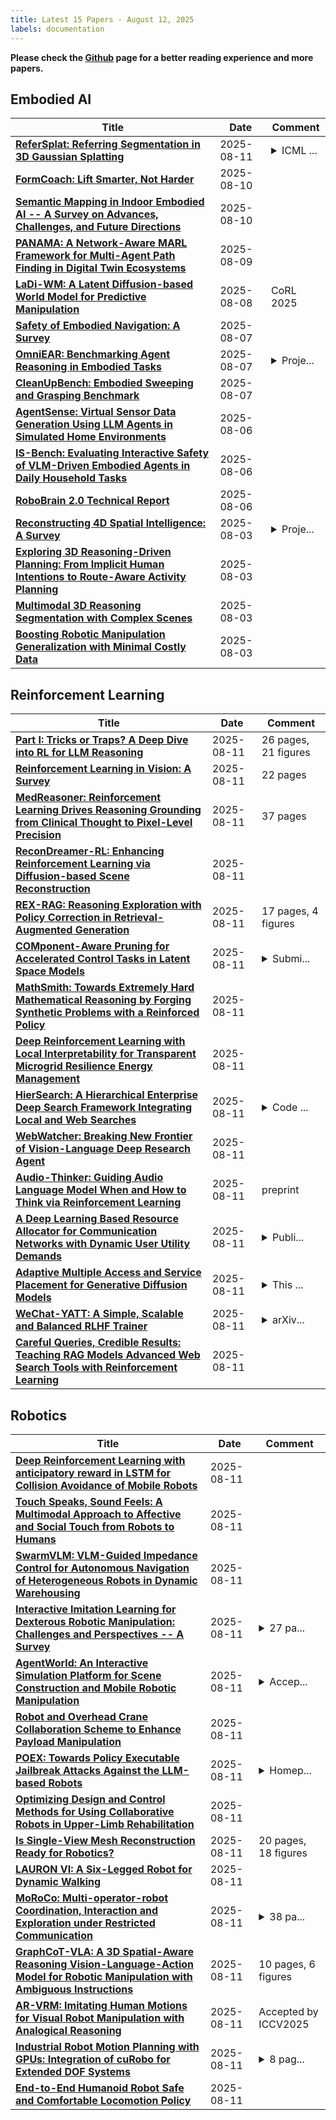 ```yaml
---
title: Latest 15 Papers - August 12, 2025
labels: documentation
---
```

**Please check the [Github](https://github.com/zezhishao/MTS_Daily_ArXiv) page for a better reading experience and more papers.**

## Embodied AI
| **Title** | **Date** | **Comment** |
| --- | --- | --- |
| **[ReferSplat: Referring Segmentation in 3D Gaussian Splatting](http://arxiv.org/abs/2508.08252v1)** | 2025-08-11 | <details><summary>ICML ...</summary><p>ICML 2025 Oral, Code: https://github.com/heshuting555/ReferSplat</p></details> |
| **[FormCoach: Lift Smarter, Not Harder](http://arxiv.org/abs/2508.07501v1)** | 2025-08-10 |  |
| **[Semantic Mapping in Indoor Embodied AI -- A Survey on Advances, Challenges, and Future Directions](http://arxiv.org/abs/2501.05750v3)** | 2025-08-10 |  |
| **[PANAMA: A Network-Aware MARL Framework for Multi-Agent Path Finding in Digital Twin Ecosystems](http://arxiv.org/abs/2508.06767v1)** | 2025-08-09 |  |
| **[LaDi-WM: A Latent Diffusion-based World Model for Predictive Manipulation](http://arxiv.org/abs/2505.11528v2)** | 2025-08-08 | CoRL 2025 |
| **[Safety of Embodied Navigation: A Survey](http://arxiv.org/abs/2508.05855v1)** | 2025-08-07 |  |
| **[OmniEAR: Benchmarking Agent Reasoning in Embodied Tasks](http://arxiv.org/abs/2508.05614v1)** | 2025-08-07 | <details><summary>Proje...</summary><p>Project Page: https://zju-real.github.io/OmniEmbodied Code: https://github.com/ZJU-REAL/OmniEmbodied</p></details> |
| **[CleanUpBench: Embodied Sweeping and Grasping Benchmark](http://arxiv.org/abs/2508.05543v1)** | 2025-08-07 |  |
| **[AgentSense: Virtual Sensor Data Generation Using LLM Agents in Simulated Home Environments](http://arxiv.org/abs/2506.11773v3)** | 2025-08-06 |  |
| **[IS-Bench: Evaluating Interactive Safety of VLM-Driven Embodied Agents in Daily Household Tasks](http://arxiv.org/abs/2506.16402v2)** | 2025-08-06 |  |
| **[RoboBrain 2.0 Technical Report](http://arxiv.org/abs/2507.02029v4)** | 2025-08-06 |  |
| **[Reconstructing 4D Spatial Intelligence: A Survey](http://arxiv.org/abs/2507.21045v2)** | 2025-08-03 | <details><summary>Proje...</summary><p>Project page: https://github.com/yukangcao/Awesome-4D-Spatial-Intelligence</p></details> |
| **[Exploring 3D Reasoning-Driven Planning: From Implicit Human Intentions to Route-Aware Activity Planning](http://arxiv.org/abs/2503.12974v3)** | 2025-08-03 |  |
| **[Multimodal 3D Reasoning Segmentation with Complex Scenes](http://arxiv.org/abs/2411.13927v4)** | 2025-08-03 |  |
| **[Boosting Robotic Manipulation Generalization with Minimal Costly Data](http://arxiv.org/abs/2503.19516v2)** | 2025-08-03 |  |

## Reinforcement Learning
| **Title** | **Date** | **Comment** |
| --- | --- | --- |
| **[Part I: Tricks or Traps? A Deep Dive into RL for LLM Reasoning](http://arxiv.org/abs/2508.08221v1)** | 2025-08-11 | 26 pages, 21 figures |
| **[Reinforcement Learning in Vision: A Survey](http://arxiv.org/abs/2508.08189v1)** | 2025-08-11 | 22 pages |
| **[MedReasoner: Reinforcement Learning Drives Reasoning Grounding from Clinical Thought to Pixel-Level Precision](http://arxiv.org/abs/2508.08177v1)** | 2025-08-11 | 37 pages |
| **[ReconDreamer-RL: Enhancing Reinforcement Learning via Diffusion-based Scene Reconstruction](http://arxiv.org/abs/2508.08170v1)** | 2025-08-11 |  |
| **[REX-RAG: Reasoning Exploration with Policy Correction in Retrieval-Augmented Generation](http://arxiv.org/abs/2508.08149v1)** | 2025-08-11 | 17 pages, 4 figures |
| **[COMponent-Aware Pruning for Accelerated Control Tasks in Latent Space Models](http://arxiv.org/abs/2508.08144v1)** | 2025-08-11 | <details><summary>Submi...</summary><p>Submitted in: The 2026 IEEE/SICE International Symposium on System Integration (SII 2026)</p></details> |
| **[MathSmith: Towards Extremely Hard Mathematical Reasoning by Forging Synthetic Problems with a Reinforced Policy](http://arxiv.org/abs/2508.05592v2)** | 2025-08-11 |  |
| **[Deep Reinforcement Learning with Local Interpretability for Transparent Microgrid Resilience Energy Management](http://arxiv.org/abs/2508.08132v1)** | 2025-08-11 |  |
| **[HierSearch: A Hierarchical Enterprise Deep Search Framework Integrating Local and Web Searches](http://arxiv.org/abs/2508.08088v1)** | 2025-08-11 | <details><summary>Code ...</summary><p>Code and datasets are available at https://github.com/plageon/HierSearch</p></details> |
| **[WebWatcher: Breaking New Frontier of Vision-Language Deep Research Agent](http://arxiv.org/abs/2508.05748v2)** | 2025-08-11 |  |
| **[Audio-Thinker: Guiding Audio Language Model When and How to Think via Reinforcement Learning](http://arxiv.org/abs/2508.08039v1)** | 2025-08-11 | preprint |
| **[A Deep Learning Based Resource Allocator for Communication Networks with Dynamic User Utility Demands](http://arxiv.org/abs/2311.04600v3)** | 2025-08-11 | <details><summary>Publi...</summary><p>Published in IEEE Transactions on Wireless Communications. Date of Publication: 06 August 2025</p></details> |
| **[Adaptive Multiple Access and Service Placement for Generative Diffusion Models](http://arxiv.org/abs/2508.07978v1)** | 2025-08-11 | <details><summary>This ...</summary><p>This manuscript has been accepted for presentation at IEEE GLOBECOM 2025. You can use this material personally. Reprinting or republishing this material for the purpose of advertising or promotion, etc., must adhere to IEEE policy. The DOI will be supplied as soon as it becomes available</p></details> |
| **[WeChat-YATT: A Simple, Scalable and Balanced RLHF Trainer](http://arxiv.org/abs/2508.07970v1)** | 2025-08-11 | <details><summary>arXiv...</summary><p>arXiv admin note: substantial text overlap with arXiv:2507.22789</p></details> |
| **[Careful Queries, Credible Results: Teaching RAG Models Advanced Web Search Tools with Reinforcement Learning](http://arxiv.org/abs/2508.07956v1)** | 2025-08-11 |  |

## Robotics
| **Title** | **Date** | **Comment** |
| --- | --- | --- |
| **[Deep Reinforcement Learning with anticipatory reward in LSTM for Collision Avoidance of Mobile Robots](http://arxiv.org/abs/2508.07941v1)** | 2025-08-11 |  |
| **[Touch Speaks, Sound Feels: A Multimodal Approach to Affective and Social Touch from Robots to Humans](http://arxiv.org/abs/2508.07839v1)** | 2025-08-11 |  |
| **[SwarmVLM: VLM-Guided Impedance Control for Autonomous Navigation of Heterogeneous Robots in Dynamic Warehousing](http://arxiv.org/abs/2508.07814v1)** | 2025-08-11 |  |
| **[Interactive Imitation Learning for Dexterous Robotic Manipulation: Challenges and Perspectives -- A Survey](http://arxiv.org/abs/2506.00098v2)** | 2025-08-11 | <details><summary>27 pa...</summary><p>27 pages, 4 figures, 3 tables</p></details> |
| **[AgentWorld: An Interactive Simulation Platform for Scene Construction and Mobile Robotic Manipulation](http://arxiv.org/abs/2508.07770v1)** | 2025-08-11 | <details><summary>Accep...</summary><p>Accepted by Conference on Robot Learning 2025</p></details> |
| **[Robot and Overhead Crane Collaboration Scheme to Enhance Payload Manipulation](http://arxiv.org/abs/2508.07758v1)** | 2025-08-11 |  |
| **[POEX: Towards Policy Executable Jailbreak Attacks Against the LLM-based Robots](http://arxiv.org/abs/2412.16633v3)** | 2025-08-11 | <details><summary>Homep...</summary><p>Homepage: https://poex-jailbreak.github.io/</p></details> |
| **[Optimizing Design and Control Methods for Using Collaborative Robots in Upper-Limb Rehabilitation](http://arxiv.org/abs/2407.18661v3)** | 2025-08-11 |  |
| **[Is Single-View Mesh Reconstruction Ready for Robotics?](http://arxiv.org/abs/2505.17966v2)** | 2025-08-11 | 20 pages, 18 figures |
| **[LAURON VI: A Six-Legged Robot for Dynamic Walking](http://arxiv.org/abs/2508.07689v1)** | 2025-08-11 |  |
| **[MoRoCo: Multi-operator-robot Coordination, Interaction and Exploration under Restricted Communication](http://arxiv.org/abs/2508.07657v1)** | 2025-08-11 | <details><summary>38 pa...</summary><p>38 pages, 28 figures, Submitted to the International Journal of Robotics Research (IJRR). Project website: https://zl-tian.github.io/MoRoCo/</p></details> |
| **[GraphCoT-VLA: A 3D Spatial-Aware Reasoning Vision-Language-Action Model for Robotic Manipulation with Ambiguous Instructions](http://arxiv.org/abs/2508.07650v1)** | 2025-08-11 | 10 pages, 6 figures |
| **[AR-VRM: Imitating Human Motions for Visual Robot Manipulation with Analogical Reasoning](http://arxiv.org/abs/2508.07626v1)** | 2025-08-11 | Accepted by ICCV2025 |
| **[Industrial Robot Motion Planning with GPUs: Integration of cuRobo for Extended DOF Systems](http://arxiv.org/abs/2508.04146v2)** | 2025-08-11 | <details><summary>8 pag...</summary><p>8 pages, 2 figures, 2 tables</p></details> |
| **[End-to-End Humanoid Robot Safe and Comfortable Locomotion Policy](http://arxiv.org/abs/2508.07611v1)** | 2025-08-11 |  |

